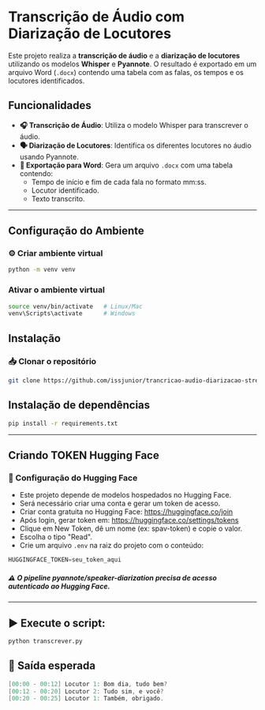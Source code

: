 # Transcrição de Áudio com Diarização de Locutores

Este projeto realiza a **transcrição de áudio** e a **diarização de locutores** utilizando os modelos **Whisper** e **Pyannote**. O resultado é exportado em um arquivo Word (`.docx`) contendo uma tabela com as falas, os tempos e os locutores identificados.

## Funcionalidades

- **🎧 Transcrição de Áudio**: Utiliza o modelo Whisper para transcrever o áudio.
- **🗣️ Diarização de Locutores**: Identifica os diferentes locutores no áudio usando Pyannote.
- **📄 Exportação para Word**: Gera um arquivo `.docx` com uma tabela contendo:
  - Tempo de início e fim de cada fala no formato mm:ss.
  - Locutor identificado.
  - Texto transcrito.

---

## Configuração do Ambiente
### ⚙️ Criar ambiente virtual
  ```bash
  python -m venv venv
  ```

### Ativar o ambiente virtual
  ```bash
source venv/bin/activate   # Linux/Mac
venv\Scripts\activate      # Windows
  ```

##  Instalação
### 📥 Clonar o repositório
  ```bash
git clone https://github.com/issjunior/trancricao-audio-diarizacao-streamlit.git
```

## Instalação de dependências
  ```bash
  pip install -r requirements.txt
  ```

---

## Criando TOKEN Hugging Face
### 🔑 Configuração do Hugging Face
- Este projeto depende de modelos hospedados no Hugging Face.
- Será necessário criar uma conta e gerar um token de acesso.
- Criar conta gratuita no Hugging Face: https://huggingface.co/join
- Após login, gerar token em: https://huggingface.co/settings/tokens
- Clique em New Token, dê um nome (ex: spav-token) e copie o valor.
- Escolha o tipo "Read".
- Crie um arquivo `.env` na raiz do projeto com o conteúdo:
```python
HUGGINGFACE_TOKEN=seu_token_aqui
```
##### ⚠️ O pipeline pyannote/speaker-diarization precisa de acesso autenticado ao Hugging Face.

---

## ▶️ Execute o script:
```bash
python transcrever.py
```
## 📌 Saída esperada

```csharp
[00:00 - 00:12] Locutor 1: Bom dia, tudo bem?
[00:12 - 00:20] Locutor 2: Tudo sim, e você?
[00:20 - 00:25] Locutor 1: Também, obrigado.
```


